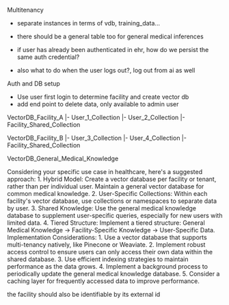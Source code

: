 
Multitenancy
- separate instances in terms of vdb, training_data...
- there should be a general table too for general medical inferences

- if user has already been authenticated in ehr, how do we persist the same auth credential?
- also what to do when the user logs out?, log out from ai as well


Auth and DB setup
- Use user first login to determine facility and create vector db
- add end point to delete data, only available to admin user

VectorDB_Facility_A
  |- User_1_Collection
  |- User_2_Collection
  |- Facility_Shared_Collection

VectorDB_Facility_B
  |- User_3_Collection
  |- User_4_Collection
  |- Facility_Shared_Collection

VectorDB_General_Medical_Knowledge

Considering your specific use case in healthcare, here's a suggested approach:
1.
Hybrid Model: 
Create a vector database per facility or tenant, rather than per individual user.
Maintain a general vector database for common medical knowledge.
2.
User-Specific Collections:
Within each facility's vector database, use collections or namespaces to separate data by user.
3.
Shared Knowledge:
Use the general medical knowledge database to supplement user-specific queries, especially for new users with limited data.
4.
Tiered Structure:
Implement a tiered structure: General Medical Knowledge -> Facility-Specific Knowledge -> User-Specific Data.
Implementation Considerations:
1.
Use a vector database that supports multi-tenancy natively, like Pinecone or Weaviate.
2.
Implement robust access control to ensure users can only access their own data within the shared database.
3.
Use efficient indexing strategies to maintain performance as the data grows.
4.
Implement a background process to periodically update the general medical knowledge database.
5.
Consider a caching layer for frequently accessed data to improve performance.

the facility should also be identifiable by its external id

<!-- TODO modify startup procedure such that app starting doesnt need to finish training docs first -->
